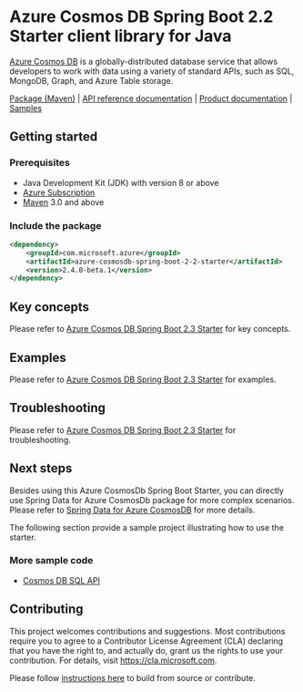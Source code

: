 # Azure Cosmos DB Spring Boot 2.2 Starter client library for Java

[Azure Cosmos DB](https://azure.microsoft.com/services/cosmos-db/) is a globally-distributed database service that allows developers to work with data using a variety of standard APIs, such as SQL, MongoDB, Graph, and Azure Table storage. 

[Package (Maven)][package] | [API reference documentation][refdocs] | [Product documentation][docs] | [Samples][sample]

## Getting started
### Prerequisites
- Java Development Kit (JDK) with version 8 or above
- [Azure Subscription][azure_subscription]
- [Maven](http://maven.apache.org/) 3.0 and above

### Include the package
[//]: # ({x-version-update-start;com.microsoft.azure:azure-cosmosdb-spring-boot-2-2-starter;current})
```xml
<dependency>
    <groupId>com.microsoft.azure</groupId>
    <artifactId>azure-cosmosdb-spring-boot-2-2-starter</artifactId>
    <version>2.4.0-beta.1</version>
</dependency>
```
[//]: # ({x-version-update-end})

## Key concepts
Please refer to [Azure Cosmos DB Spring Boot 2.3 Starter][azure_spring_boot_2_3_starter_cosmosdb_readme_key_concepts] for key concepts.

## Examples
Please refer to [Azure Cosmos DB Spring Boot 2.3 Starter][azure_spring_boot_2_3_starter_cosmosdb_readme_examples] for examples.

## Troubleshooting
Please refer to [Azure Cosmos DB Spring Boot 2.3 Starter][azure_spring_boot_2_3_starter_cosmosdb_readme_troubleshooting] for troubleshooting.

## Next steps

Besides using this Azure CosmosDb Spring Boot Starter, you can directly use Spring Data for Azure CosmosDb package for more complex scenarios. Please refer to [Spring Data for Azure CosmosDB](https://github.com/Azure/azure-sdk-for-java/tree/master/sdk/cosmos/azure-spring-data-cosmos-core) for more details.

The following section provide a sample project illustrating how to use the starter.
### More sample code
- [Cosmos DB SQL API][cosmos_db_sql_api]

## Contributing
This project welcomes contributions and suggestions.  Most contributions require you to agree to a Contributor License Agreement (CLA) declaring that you have the right to, and actually do, grant us the rights to use your contribution. For details, visit https://cla.microsoft.com.

Please follow [instructions here](../CONTRIBUTING.md) to build from source or contribute.

<!-- LINKS -->
[docs]: https://docs.microsoft.com/azure/developer/java/spring-framework/configure-spring-boot-starter-java-app-with-cosmos-db
[refdocs]: https://azure.github.io/azure-sdk-for-java/spring.html#azure-cosmosdb-spring-boot-starter
[package]: https://mvnrepository.com/artifact/com.microsoft.azure/azure-cosmosdb-spring-boot-starter
[sample]: https://github.com/Azure/azure-sdk-for-java/tree/master/sdk/spring/azure-spring-boot-samples/azure-spring-boot-sample-cosmosdb
[logging]: https://github.com/Azure/azure-sdk-for-java/wiki/Logging-with-Azure-SDK#use-logback-logging-framework-in-a-spring-boot-application
[azure_subscription]: https://azure.microsoft.com/free
[azure_spring_boot_2_3_starter_cosmosdb_readme_key_concepts]: https://github.com/Azure/azure-sdk-for-java/tree/master/sdk/spring/azure-spring-boot-2-3-starter-cosmosdb#key-concepts
[azure_spring_boot_2_3_starter_cosmosdb_readme_examples]: https://github.com/Azure/azure-sdk-for-java/tree/master/sdk/spring/azure-spring-boot-2-3-starter-cosmosdb#examples
[azure_spring_boot_2_3_starter_cosmosdb_readme_troubleshooting]: https://github.com/Azure/azure-sdk-for-java/tree/master/sdk/spring/azure-spring-boot-2-3-starter-cosmosdb#troubleshooting
[cosmos_db_sql_api]: https://github.com/Azure/azure-sdk-for-java/tree/master/sdk/spring/azure-spring-boot-samples/azure-spring-boot-sample-cosmosdb

